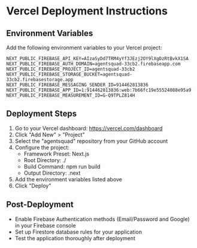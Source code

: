 # Vercel Deployment Instructions

## Environment Variables
Add the following environment variables to your Vercel project:

```
NEXT_PUBLIC_FIREBASE_API_KEY=AIzaSyDd7TRM4yYf3JEzj2OY9lXgDzRtBvkX1SA
NEXT_PUBLIC_FIREBASE_AUTH_DOMAIN=agentsquad-33cb2.firebaseapp.com
NEXT_PUBLIC_FIREBASE_PROJECT_ID=agentsquad-33cb2
NEXT_PUBLIC_FIREBASE_STORAGE_BUCKET=agentsquad-33cb2.firebasestorage.app
NEXT_PUBLIC_FIREBASE_MESSAGING_SENDER_ID=914462813836
NEXT_PUBLIC_FIREBASE_APP_ID=1:914462813836:web:7b66fc19e55524088e95a9
NEXT_PUBLIC_FIREBASE_MEASUREMENT_ID=G-Q9TPLZ814H
```

## Deployment Steps
1. Go to your Vercel dashboard: https://vercel.com/dashboard
2. Click "Add New" > "Project"
3. Select the "agentsquad" repository from your GitHub account
4. Configure the project:
   - Framework Preset: Next.js
   - Root Directory: ./
   - Build Command: npm run build
   - Output Directory: .next
5. Add the environment variables listed above
6. Click "Deploy"

## Post-Deployment
- Enable Firebase Authentication methods (Email/Password and Google) in your Firebase console
- Set up Firestore database rules for your application
- Test the application thoroughly after deployment
